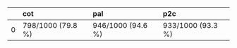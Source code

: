 |    | cot               | pal               | p2c               |
|---:|:------------------|:------------------|:------------------|
|  0 | 798/1000 (79.8 %) | 946/1000 (94.6 %) | 933/1000 (93.3 %) |